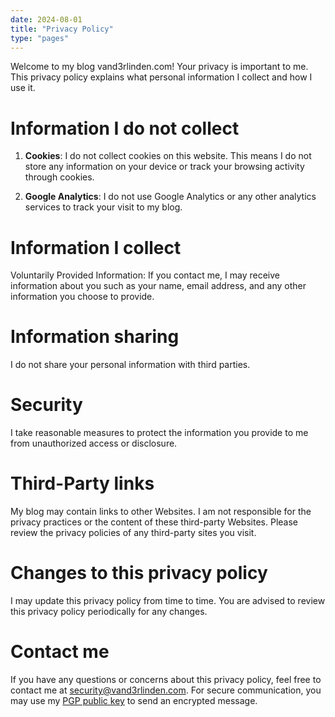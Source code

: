 ```yaml
---
date: 2024-08-01
title: "Privacy Policy"
type: "pages"
---
```


Welcome to my blog vand3rlinden.com! Your privacy is important to me. This privacy policy explains what personal information I collect and how I use it. 

# Information I do not collect
1. **Cookies**: I do not collect cookies on this website. This means I do not store any information on your device or track your browsing activity through cookies.

2. **Google Analytics**: I do not use Google Analytics or any other analytics services to track your visit to my blog. 

# Information I collect
Voluntarily Provided Information: If you contact me, I may receive information about you such as your name, email address, and any other information you choose to provide.

# Information sharing
I do not share your personal information with third parties.

# Security
I take reasonable measures to protect the information you provide to me from unauthorized access or disclosure.

# Third-Party links
My blog may contain links to other Websites. I am not responsible for the privacy practices or the content of these third-party Websites. Please review the privacy policies of any third-party sites you visit.

# Changes to this privacy policy
I may update this privacy policy from time to time. You are advised to review this privacy policy periodically for any changes.

# Contact me
If you have any questions or concerns about this privacy policy, feel free to contact me at [security@vand3rlinden.com](mailto:security@vand3rlinden.com). For secure communication, you may use my [PGP public key](https://vand3rlinden.com/encryption/pgp-security-publickey.txt) to send an encrypted message.